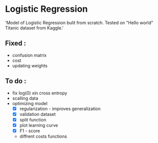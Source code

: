 # Logistic Regression
'Model of Logistic Regression bulit from scratch. Tested on "Hello world" Titanic dataset from Kaggle.'

## Fixed :
* confusion matrix
* cost
* updating weights 

## To do :
* fix log(0) xin cross entropy
* scalling data
* optimizing model
  * [x] regularization - improves generalization 
  * [x] validation dataset
  * [x] split function 
  * [x] plot learning curve
  * [x] F1 - score
  * diffrent costs functions 
 
 

